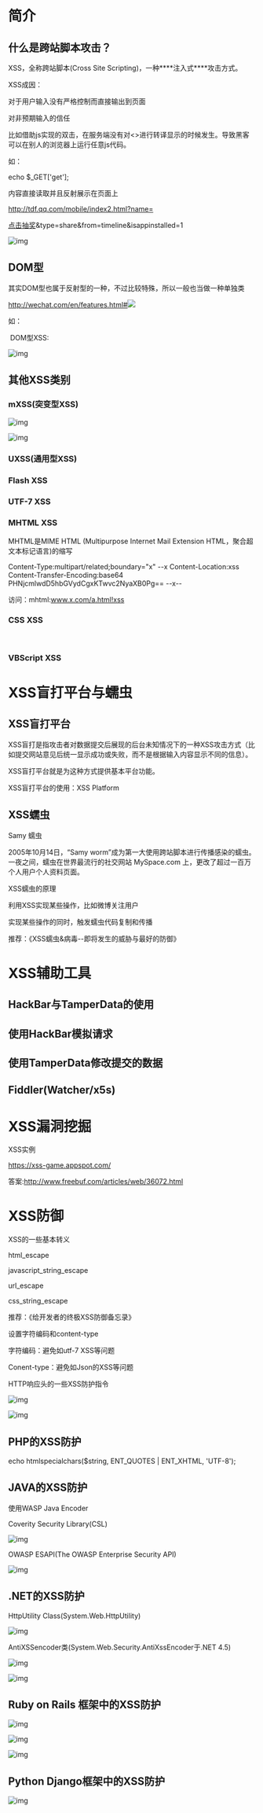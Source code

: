 # 简介

## **什么是跨站脚本攻击？**

XSS，全称跨站脚本(Cross Site Scripting)，一种***\*注入式\****攻击方式。

 

XSS成因：

对于用户输入没有严格控制而直接输出到页面

对非预期输入的信任

 

比如借助js实现的双击，在服务端没有对<>进行转译显示的时候发生。导致黑客可以在别人的浏览器上运行任意js代码。

<script>while(1) aleart(1)<sript>

解决方案：在网页内容输出的时候做转译，将<>转译为<和>，而在nodejs中通过escape库搞定。

## **XSS漏洞危害**

盗取各类用户账号，如机器登录账号、用户网银账号、各类管理员账号

窃取数据

非法转账

挂马

…

## **XSS跨站脚本实例**

![img](file:///C:\Users\大力\AppData\Local\Temp\ksohtml\wps59B0.tmp.png) 

Payload(有效荷载)

<img src=0 onerror=alert(5)>

什么又是PoC？概念验证程序，用来验证漏洞是否存在，无害

什么又是Exp？利用程序，利用代码（payload）验证漏洞，有害

# 分类

常规的XSS分类

## **存储型(持久型)**

如：留言板功能

![img](file:///C:\Users\大力\AppData\Local\Temp\ksohtml\wps59C0.tmp.jpg) 

​	如果留言功能存在XSS漏洞，则可以将用户留言替换为恶意代码，存储到数据库，下一次访问的时候，则会渲染到页面。

​	存储型XSS：

![img](file:///C:\Users\大力\AppData\Local\Temp\ksohtml\wps59C1.tmp.png) 

## **反射型(非持久型)**

http://www.xx.com/search.html?key_pro="><script>confirm(1501)</script>

如：

echo $_GET['get'];
<?=$_GET['get']?>

内容直接读取并且反射展示在页面上

 

http://tdf.qq.com/mobile/index2.html?name=<a href="http://www.fooying.com">

点击抽奖</a>&type=share&from=timeline&isappinstalled=1

![img](file:///C:\Users\大力\AppData\Local\Temp\ksohtml\wps59C2.tmp.png) 

## **DOM型**

其实DOM型也属于反射型的一种，不过比较特殊，所以一般也当做一种单独类

http://wechat.com/en/features.html#<img src=0 onerror='alert(0) '>

如：
<script>
var name = location.hash;
document.write(name);
</script>

 

​	DOM型XSS:

![img](file:///C:\Users\大力\AppData\Local\Temp\ksohtml\wps59D3.tmp.png) 

## **其他XSS类别**

### **mXSS(突变型XSS)**

![img](file:///C:\Users\大力\AppData\Local\Temp\ksohtml\wps59D4.tmp.png) 

![img](file:///C:\Users\大力\AppData\Local\Temp\ksohtml\wps59D5.tmp.png) 

### **UXSS(通用型XSS)**

### **Flash XSS**

### **UTF-7 XSS**

### **MHTML XSS**

MHTML是MIME HTML (Multipurpose Internet Mail Extension HTML，聚合超文本标记语言)的缩写

Content-Type:multipart/related;boundary="x"
--x
Content-Location:xss
Content-Transfer-Encoding:base64
PHNjcmlwdD5hbGVydCgxKTwvc2NyaXB0Pg==
--x--

访问：mhtml:www.x.com/a.html!xss

### **CSS XSS**

<html>

 <body> 

   <style>

   body {width:expression(alert(1));: red;} 

  </style>

 </body>

</html>

### **VBScript XSS**

# XSS盲打平台与蠕虫

## **XSS盲打平台**

XSS盲打是指攻击者对数据提交后展现的后台未知情况下的一种XSS攻击方式（比如提交网站意见后统一显示成功或失败，而不是根据输入内容显示不同的信息）。

XSS盲打平台就是为这种方式提供基本平台功能。

XSS盲打平台的使用：XSS Platform

 

## **XSS蠕虫**

Samy 蠕虫

2005年10月14日，“Samy worm”成为第一大使用跨站脚本进行传播感染的蠕虫。一夜之间，蠕虫在世界最流行的社交网站 MySpace.com 上，更改了超过一百万个人用户个人资料页面。

 

XSS蠕虫的原理

利用XSS实现某些操作，比如微博关注用户

实现某些操作的同时，触发蠕虫代码复制和传播

推荐：《XSS蠕虫&病毒--即将发生的威胁与最好的防御》

# XSS辅助工具

## **HackBar与TamperData的使用**

## **使用HackBar模拟请求**

## **使用TamperData修改提交的数据**

## **Fiddler(Watcher/x5s)**

# XSS漏洞挖掘

XSS实例

https://xss-game.appspot.com/

答案:http://www.freebuf.com/articles/web/36072.html

# XSS防御

XSS的一些基本转义

html_escape

javascript_string_escape 

url_escape

css_string_escape 

推荐：《给开发者的终极XSS防御备忘录》

 

设置字符编码和content-type

字符编码：避免如utf-7 XSS等问题

Conent-type：避免如Json的XSS等问题

 

HTTP响应头的一些XSS防护指令

![img](file:///C:\Users\大力\AppData\Local\Temp\ksohtml\wps59E6.tmp.png) 

![img](file:///C:\Users\大力\AppData\Local\Temp\ksohtml\wps59E7.tmp.png) 

 

## **PHP的XSS防护**

echo htmlspecialchars($string, ENT_QUOTES | ENT_XHTML, 'UTF-8');

 

## **JAVA的XSS防护**

使用WASP Java Encoder

 

Coverity Security Library(CSL)

![img](file:///C:\Users\大力\AppData\Local\Temp\ksohtml\wps59E8.tmp.png) 

OWASP ESAPI(The OWASP Enterprise Security API)

![img](file:///C:\Users\大力\AppData\Local\Temp\ksohtml\wps59F8.tmp.png) 

## **.NET的XSS防护**

HttpUtility Class(System.Web.HttpUtility)

![img](file:///C:\Users\大力\AppData\Local\Temp\ksohtml\wps59F9.tmp.png) 

AntiXSSencoder类(System.Web.Security.AntiXssEncoder于.NET 4.5)

![img](file:///C:\Users\大力\AppData\Local\Temp\ksohtml\wps59FA.tmp.png) 

![img](file:///C:\Users\大力\AppData\Local\Temp\ksohtml\wps59FB.tmp.png) 

## **Ruby on Rails 框架中的XSS防护**

![img](file:///C:\Users\大力\AppData\Local\Temp\ksohtml\wps5A0C.tmp.png) 

![img](file:///C:\Users\大力\AppData\Local\Temp\ksohtml\wps5A0D.tmp.png) 

![img](file:///C:\Users\大力\AppData\Local\Temp\ksohtml\wps5A0E.tmp.png) 

## **Python Django框架中的XSS防护**

![img](file:///C:\Users\大力\AppData\Local\Temp\ksohtml\wps5A0F.tmp.png) 

 